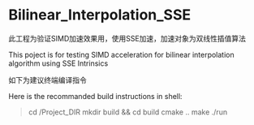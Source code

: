# Bilinear_Interpolation_SSE
此工程为验证SIMD加速效果用，使用SSE加速，加速对象为双线性插值算法

This poject is for testing SIMD acceleration for bilinear interpolation algorithm using SSE Intrinsics

如下为建议终端编译指令

Here is the recommanded build instructions in shell:

> cd /Project_DIR
> mkdir build && cd build
> cmake ..
> make
> ./run
